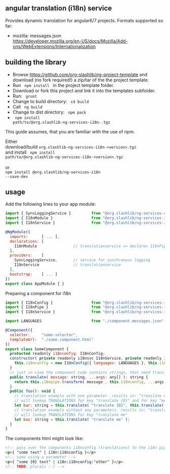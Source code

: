 ## angular translation (i18n) service ##

Provides dynamic translation for angular6/7 projects. Formats supported so far:
- mozilla: messages.json<br />
  https://developer.mozilla.org/en-US/docs/Mozilla/Add-ons/WebExtensions/Internationalization

## building the library ##

* Browse https://github.com/org-slashlib/ng-project-template and download (no fork required!) a zip/tar of the the project template.
* Run <code> npm install </code> in the project template folder.
* Download or fork this project and link it into the templates subfolder.
* Run: <code> grunt </code>
* Change to build directory: <code> cd build </code>
* Call <code> ng build </code>
* Change to dist directory: <code> npm pack </code>
* <code> npm install path/to/@org.slashlib-ng-services-i18n-<version>.tgz</code>

This guide assumes, that you are familiar with the use of npm.  

Either<br />
download/build <code>org.slashlib-ng-services-i18n-&lt;version&gt;.tgz</code><br />
and install <code> npm install path/to/@org.slashlib-ng-services-i18n-&lt;version&gt;.tgz</code><br />
<br />
or<br/>
<code>npm install @org.slashlib/ng-services-i18n --save-dev</code>

## usage ##

Add the following lines to your app module:

```javascript
import { SyncLoggingService }         from "@org.slashlib/ng-services-core";
import { I18nModule }                 from "@org.slashlib/ng-services-i18n";
import { I18nService }                from "@org.slashlib/ng-services-i18n";

@NgModule({
  imports:      [ ... ],
  declarations: [
    I18nModule                // translationservice => declares I18nPipe
  ],
  providers:    [
    SyncLoggingService,       // service for synchronous logging
    I18nService               // translationservice
  ],
  bootstrap:    [ ... ]
})
export class AppModule { }
```

Preparing a component for i18n

```javascript
import { I18nConfig }                 from "@org.slashlib/ng-services-i18n";
import { I18nPipe }                   from "@org.slashlib/ng-services-i18n";
import { I18nService }                from "@org.slashlib/ng-services-i18n";

import LANGUAGES                      from "./component.messages.json";

@Component({
  selector:     "some-selector",
  templateUrl:  "./some.component.html"
})
export class SomeComponent {
  protected readonly i18nconfig: I18nConfig;
  constructor( private readonly i18nsvc I18nService, private readonly i18npipe I18nPipe ) {
    this.i18nconfig = new I18nConfig({ languages: LANGUAGES }, this.i18nsvc.language );
  }
  // just in case the component code contains strings, that need translation  
  public translate( message: string, ...args: any[] ): string {
    return this.i18npipe.transform( message , this.i18nconfig, ...args );
  }
  public foo(): void {
    // translation example with one parameter. results in: "translate me" => "übersetze mich"
    // will lookup TRANSLATIONS for key "translate {0}" and for key "me"
    let bar: string = this.translate( "translate {0}", this.translate( "me" ));
    // translation example without any parameters. results in: "translate me" => "übersetze mich"
    // will lookup TRANSLATIONS for key "translate me"
    let baz: string = this.translate( "translate me" );
  }
}

```

The components html might look like:

```html
<!-- pass over the components i18nconfig (translations) to the i18n pipe -->
<p>{ "some text" | i18n:i18nconfig }</p>
<!-- same using a parameter -->
<p>{ "some {0} text" | i18n:i18nconfig:"other" }</p>
<!-- TODO: plurals :-) -->
```
